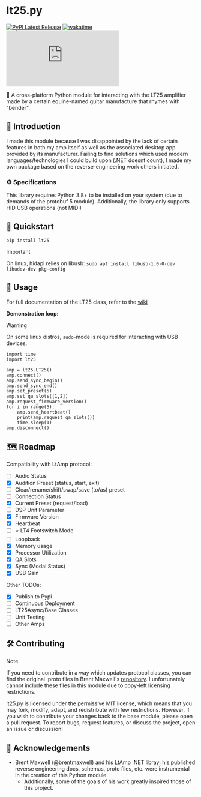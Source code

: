 # lt25.py

[![PyPI Latest Release](https://img.shields.io/pypi/v/lt25.svg)](https://pypi.org/project/lt25/)
[![wakatime](https://wakatime.com/badge/user/7482ea9d-3085-4e9b-95ad-1ca78a14d948/project/08632cd5-4928-49fb-8d0d-2d8f2bebbdad.svg)](https://wakatime.com/badge/user/7482ea9d-3085-4e9b-95ad-1ca78a14d948/project/08632cd5-4928-49fb-8d0d-2d8f2bebbdad)
![MIT License](https://img.shields.io/github/license/bendertools/lt25.py)

🎸 A cross-platform Python module for interacting with the LT25 amplifier made by a certain equine-named guitar manufacture that rhymes with "bender".

## 👋 Introduction

I made this module because I was disappointed by the lack of certain features in both my amp itself as well as the associated desktop app provided by its manufacturer. Failing to find solutions which used modern languages/technologies I could build upon (.NET doesnt count), I made my own package based on the reverse-engineering work others initiated.

### ⚙️ Specifications

This library requires Python 3.8+ to be installed on your system (due to demands of the protobuf 5 module). Additionally, the library only supports HID USB operations (not MIDI)

## 🚀 Quickstart

```
pip install lt25
```

> [!IMPORTANT]
> On linux, hidapi relies on libusb: `sudo apt install libusb-1.0-0-dev libudev-dev pkg-config`

## 💾 Usage

For full documentation of the LT25 class, refer to the [wiki](/wiki)

**Demonstration loop:**

> [!WARNING]
> On some linux distros, `sudo`-mode is required for interacting with USB devices.


```
import time
import lt25

amp = lt25.LT25()
amp.connect()
amp.send_sync_begin()
amp.send_sync_end()
amp.set_preset(5)
amp.set_qa_slots([1,2])
amp.request_firmware_version()
for i in range(5):
    amp.send_heartbeat()
    print(amp.request_qa_slots())
    time.sleep(1)
amp.disconnect()
```

## 🗺️ Roadmap

Compatibility with LtAmp protocol:

- [ ] Audio Status
- [x] Audition Preset (status, start, exit)
- [ ] Clear/rename/shift/swap/save (to/as) preset
- [ ] Connection Status
- [x] Current Preset (request/load)
- [ ] DSP Unit Parameter
- [x] Firmware Version
- [x] Heartbeat
- [ ] ⭐ LT4 Footswitch Mode 
- [ ] Loopback
- [x] Memory usage
- [x] Processor Utilization
- [x] QA Slots
- [x] Sync (Modal Status)
- [x] USB Gain

Other TODOs:
- [x] Publish to Pypi
- [ ] Continuous Deployment
- [ ] LT25Async/Base Classes
- [ ] Unit Testing
- [ ] Other Amps

## 🛠️ Contributing

> [!NOTE]
> If you need to contribute in a way which updates protocol classes, you can find the original .proto files in Brent Maxwell's [repository](https://github.com/brentmaxwell/LtAmp/). I unfortunately cannot include these files in this module due to copy-left licensing restrictions.

lt25.py is licensed under the permissive MIT license, which means that you may fork, modify, adapt, and redistribute with few restrictions. However, if you wish to contribute your changes back to the base module, please open a pull request. To report bugs, request features, or discuss the project, open an issue or discussion!

## 🙌 Acknowledgements 

- Brent Maxwell ([@brentmaxwell](https://github.com/brentmaxwell)) and his LtAmp .NET libray: his published reverse engineering docs, schemas, proto files, etc. were instrumental in the creation of this Python module.
  - Additionally, some of the goals of his work greatly inspired those of this project.

